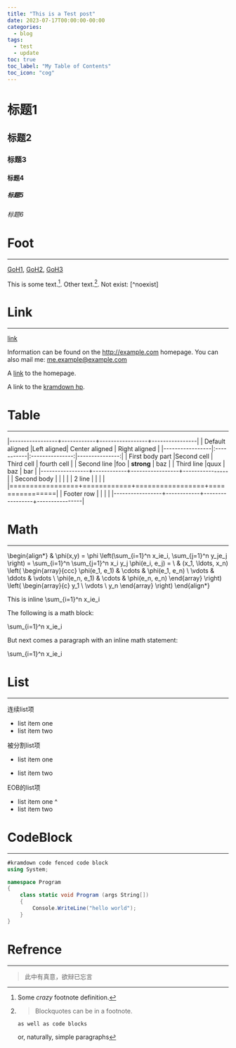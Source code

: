 ```yaml
---
title: "This is a Test post"
date: 2023-07-17T00:00:00-00:00
categories:
  - blog
tags:
  - test
  - update
toc: true
toc_label: "My Table of Contents"
toc_icon: "cog"
---
```


<script src="https://polyfill.io/v3/polyfill.min.js?features=es6"></script>
<script id="MathJax-script" async src="https://cdn.jsdelivr.net/npm/mathjax@3/es5/tex-mml-chtml.js"></script>

# 标题1

## 标题2

### 标题3

#### 标题4

##### 标题5

###### 标题6


# Foot
----

[GoH1](#ID1), [GoH2](#ID2), [GoH3](#ID3)

This is some text.[^1]. 
Other text.[^footnote]. 
Not exist: [^noexist]

[^1]: Some *crazy* footnote definition.

[^footnote]:
    > Blockquotes can be in a footnote.

        as well as code blocks

    or, naturally, simple paragraphs

[^another]: Another test.

# Link
----

[link](http://kramdown.gettalong.org "hp")

Information can be found on the <http://example.com> homepage.
You can also mail me: <me.example@example.com>

A [link][kramdown hp]
to the homepage.

A link to the [kramdown hp].

[kramdown hp]: http://kramdown.gettalong.org "hp"

# Table
----

|-----------------+------------+-----------------+----------------|
| Default aligned |Left aligned| Center aligned  | Right aligned  |
|-----------------|:-----------|:---------------:|---------------:|
| First body part |Second cell | Third cell      | fourth cell    |
| Second line     |foo         | **strong**      | baz            |
| Third line      |quux        | baz             | bar            |
|-----------------+------------+-----------------+----------------|
| Second body     |            |                 |                |
| 2 line          |            |                 |                |
|=================+============+=================+================|
| Footer row      |            |                 |                |
|-----------------+------------+-----------------+----------------|

# Math
----


\begin{align*}
  & \phi(x,y) = \phi \left(\sum_{i=1}^n x_ie_i, \sum_{j=1}^n y_je_j \right)
  = \sum_{i=1}^n \sum_{j=1}^n x_i y_j \phi(e_i, e_j) = \\
  & (x_1, \ldots, x_n) \left( \begin{array}{ccc}
      \phi(e_1, e_1) & \cdots & \phi(e_1, e_n) \\
      \vdots & \ddots & \vdots \\
      \phi(e_n, e_1) & \cdots & \phi(e_n, e_n)
    \end{array} \right)
  \left( \begin{array}{c}
      y_1 \\
      \vdots \\
      y_n
    \end{array} \right)
\end{align*}


This is inline \sum_{i=1}^n x_ie_i

The following is a math block:

\sum_{i=1}^n x_ie_i

But next comes a paragraph with an inline math statement:

\sum_{i=1}^n x_ie_i

# List
----

连续list项
* list item one
* list item two

被分割list项
* list item one

* list item two

EOB的list项
* list item one
^
* list item two

# CodeBlock
----

~~~c#
#kramdown code fenced code block
using System;

namespace Program
{
    class static void Program (args String[])
    {
        Console.WriteLine("hello world");
    }
}
~~~

# Refrence
----

>此中有真意，欲辩已忘言